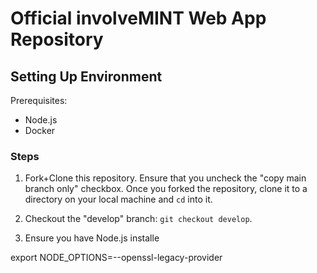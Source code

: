 # Official involveMINT Web App Repository

## Setting Up Environment

Prerequisites:

- Node.js
- Docker

### Steps

1. Fork+Clone this repository. Ensure that you uncheck the "copy main branch only" checkbox. Once you forked the repository, clone it to a directory on your local machine and `cd` into it.

2. Checkout the "develop" branch: `git checkout develop`.
3. Ensure you have Node.js installe

export NODE_OPTIONS=--openssl-legacy-provider

<!-- 1. Clone repository -->
<!---->
<!-- ```sh -->
<!-- git clone git@ssh.dev.azure.com:v3/involvemint/involveMINT/involvemint2.0 -->
<!-- ``` -->
<!---->
<!-- 2. Change directory into repository -->
<!---->
<!-- ```sh -->
<!-- cd involvemint2.0 -->
<!-- ``` -->
<!---->
<!-- 3. Install dependencies -->
<!---->
<!-- ```sh -->
<!-- npm install -->
<!-- ``` -->
<!---->
<!-- 4. Start client -->
<!---->
<!-- ```sh -->
<!-- npx ng s -->
<!-- ``` -->
<!---->
<!-- 5. In another terminal, start server -->
<!---->
<!-- ```sh -->
<!-- npx ng s api -->
<!-- ``` -->
